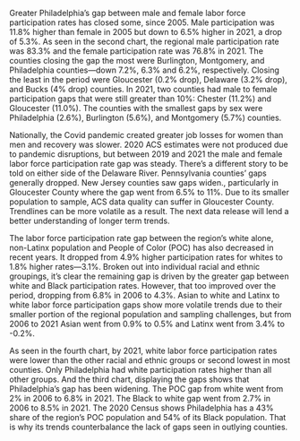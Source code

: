 Greater Philadelphia’s gap between male and female labor force participation rates has closed some, since 2005. Male participation was 11.8% higher than female in 2005 but down to 6.5% higher in 2021, a drop of 5.3%. As seen in the second chart, the regional male participation rate was 83.3% and the female participation rate was 76.8% in 2021. The counties closing the gap the most were Burlington, Montgomery, and Philadelphia counties—down 7.2%, 6.3% and 6.2%, respectively. Closing the least in the period were Gloucester (0.2% drop), Delaware (3.2% drop), and Bucks (4% drop) counties. In 2021, two counties had male to female participation gaps that were still greater than 10%: Chester (11.2%) and Gloucester (11.0%). The counties with the smallest gaps by sex were Philadelphia (2.6%), Burlington (5.6%), and Montgomery (5.7%) counties.

Nationally, the Covid pandemic created greater job losses for women than men and recovery was slower. 2020 ACS estimates were not produced due to pandemic disruptions, but between 2019 and 2021 the male and female labor force participation rate gap was steady. There’s a different story to be told on either side of the Delaware River. Pennsylvania counties’ gaps generally dropped. New Jersey counties saw gaps widen., particularly in Gloucester County where the gap went from 6.5% to 11%. Due to its smaller population to sample, ACS data quality can suffer in Gloucester County. Trendlines can be more volatile as a result. The next data release will lend a better understanding of longer term trends.

The labor force participation rate gap between the region’s white alone, non-Latinx population and People of Color (POC) has also decreased in recent years. It dropped from 4.9% higher participation rates for whites to 1.8% higher rates—3.1%. Broken out into individual racial and ethnic groupings, it’s clear the remaining gap is driven by the greater gap between white and Black participation rates. However, that too improved over the period, dropping from 6.8% in 2006 to 4.3%. Asian to white and Latinx to white labor force participation gaps show more volatile trends due to their smaller portion of the regional population and sampling challenges, but from 2006 to 2021 Asian went from 0.9% to 0.5% and Latinx went from 3.4% to -0.2%. 

As seen in the fourth chart, by 2021, white labor force participation rates were lower than the other racial and ethnic groups or second lowest in most counties. Only Philadelphia had white participation rates higher than all other groups. And the third chart, displaying the gaps shows that Philadelphia’s gap has been widening. The POC gap from white went from 2% in 2006 to 6.8% in 2021. The Black to white gap went from 2.7% in 2006 to 8.5% in 2021. The 2020 Census shows Philadelphia has a 43% share of the region’s POC population and 54% of its Black population. That is why its trends counterbalance the lack of gaps seen in outlying counties.